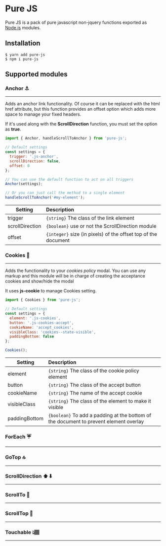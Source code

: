 # Pure JS

Pure JS is a pack of pure javascript non-jquery functions exported as [Node.js](https://nodejs.org/) modules.

## Installation

```
$ yarn add pure-js
$ npm i pure-js
```

## Supported modules

### Anchor ⚓️
------------

Adds an anchor link functionality. Of course it can be replaced with the html href attribute, but this function provides an offset option which adds more space to manage your fixed headers.

If it's used along with the **ScrollDirection** function, you must set the option as **true**.

```javascript
import { Anchor, handleScrollToAnchor } from 'pure-js';

// Default settings
const settings = {
  trigger: '.js-anchor',
  scrollDirection: false,
  offset: 0
};

// You can use the default function to act on all triggers
Anchor(settings);

// Or you can just call the method to a single element
handleScrollToAnchor('#my-element');
```

| Setting       | Description           |
| ------------- |:----------------------|
| trigger | `{string}` The class of the link element |
| scrollDirection | `{boolean}` use or not the ScrollDirection module |
| offset | `{integer}` size (in pixels) of the offset top of the document |

### Cookies 🍪
--------------

Adds the functionality to your _cookies policy_ modal. You can use any markup and this module will be in charge of creating the acceptance cookies and show/hide the modal

It uses **js-cookie** to manage Cookies setting.

```javascript
import { Cookies } from 'pure-js';

// Default settings
const settings = {
  element: '.js-cookies',
  button: '.js-cookies-accept',
  cookieName: 'accept_cookies',
  visibleClass: 'cookies--state-visible',
  paddingBottom: false
};

Cookies();
```

| Setting       | Description           |
| ------------- |:----------------------|
| element | `{string}` The class of the cookie policy element |
| button | `{string}` The class of the accept button |
| cookieName | `{string}` The name of the accept cookie |
| visibleClass | `{string}` The class of the element to make it visible |
| paddingBottom | `{boolean}` To add a padding at the bottom of the document to prevent element overlay |

### ForEach ☔️
--------------

### GoTop 🔝
------------

### ScrollDirection ⬆⬇
-----------------------

### ScrollTo 🚀
---------------

### ScrollTop 🙊
----------------

### Touchable 👆🏽
----------------
